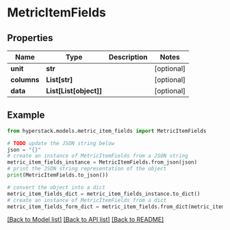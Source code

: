 # MetricItemFields


## Properties

Name | Type | Description | Notes
------------ | ------------- | ------------- | -------------
**unit** | **str** |  | [optional] 
**columns** | **List[str]** |  | [optional] 
**data** | **List[List[object]]** |  | [optional] 

## Example

```python
from hyperstack.models.metric_item_fields import MetricItemFields

# TODO update the JSON string below
json = "{}"
# create an instance of MetricItemFields from a JSON string
metric_item_fields_instance = MetricItemFields.from_json(json)
# print the JSON string representation of the object
print(MetricItemFields.to_json())

# convert the object into a dict
metric_item_fields_dict = metric_item_fields_instance.to_dict()
# create an instance of MetricItemFields from a dict
metric_item_fields_form_dict = metric_item_fields.from_dict(metric_item_fields_dict)
```
[[Back to Model list]](../README.md#documentation-for-models) [[Back to API list]](../README.md#documentation-for-api-endpoints) [[Back to README]](../README.md)


